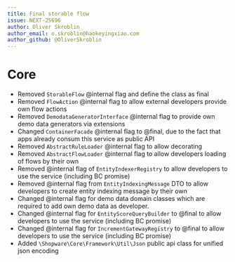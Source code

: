 ```yaml
---
title: Final storable flow
issue: NEXT-25696
author: Oliver Skroblin
author_email: o.skroblin@haokeyingxiao.com
author_github: @OliverSkroblin
---
```

# Core
* Removed `StorableFlow` @internal flag and define the class as final
* Removed `FlowAction` @internal flag to allow external developers provide own flow actions
* Removed `DemodataGeneratorInterface` @internal flag to provide own demo data generators via extensions
* Changed `ContainerFacade` @internal flag to @final, due to the fact that apps already consum this service as public API
* Removed `AbstractRuleLoader` @internal flag to allow decorating
* Removed `AbstractFlowLoader` @internal flag to allow developers loading of flows by their own
* Removed @internal flag of `EntityIndexerRegistry` to allow developers to use the service (including BC promise)
* Removed @internal flag from `EntityIndexingMessage` DTO to allow developers to create entity indexing message by their own
* Changed @internal flag for demo data domain classes which are required to add own demo data as developer. 
* Changed @internal flag for `EntityScoreQueryBuilder` to @final to allow developers to use the service (including BC promise)
* Changed @internal flag for `IncrementGatewayRegistry` to @final to allow developers to use the service (including BC promise)
* Added `\Shopware\Core\Framework\Util\Json` public api class for unified json encoding

